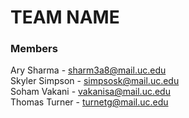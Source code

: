 # TEAM NAME

### Members
Ary Sharma - <sharm3a8@mail.uc.edu>  
Skyler Simpson - <simpsosk@mail.uc.edu>  
Soham Vakani - <vakanisa@mail.uc.edu>  
Thomas Turner - <turnetg@mail.uc.edu>  
